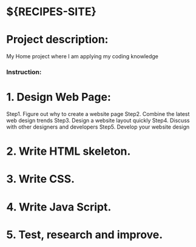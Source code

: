 # ${RECIPES-SITE}
# Project description:
My Home project where I am applying my coding knowledge


### Instruction:

# 1. Design Web Page:

Step1. Figure out why to create a website page
Step2. Combine the latest web design trends
Step3. Design a website layout quickly
Step4. Discuss with other designers and developers
Step5. Develop your website design

# 2. Write HTML skeleton.
# 3. Write CSS.
# 4. Write Java Script.
# 5. Test, research and improve.
